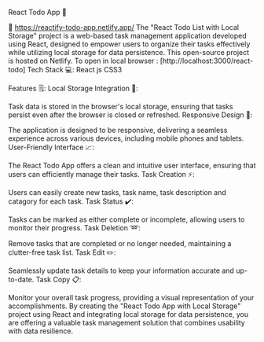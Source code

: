 React Todo App 📝

🔗 https://reactify-todo-app.netlify.app/
The "React Todo List with Local Storage" project is a web-based task management application developed using React, designed to empower users to organize their tasks effectively while utilizing local storage for data persistence. This open-source project is hosted on Netlify.
To open in local browser : [http://localhost:3000/react-todo]
Tech Stack 💻:
React js
CSS3

Features 🗒:
Local Storage Integration 🔧:

Task data is stored in the browser's local storage, ensuring that tasks persist even after the browser is closed or refreshed.
Responsive Design 📱:

The application is designed to be responsive, delivering a seamless experience across various devices, including mobile phones and tablets.
User-Friendly Interface 📈:

The React Todo App offers a clean and intuitive user interface, ensuring that users can efficiently manage their tasks.
Task Creation ⚡:

Users can easily create new tasks, task name, task description and catagory for each task.
Task Status ✔️:

Tasks can be marked as either complete or incomplete, allowing users to monitor their progress.
Task Deletion ➿:

Remove tasks that are completed or no longer needed, maintaining a clutter-free task list.
Task Edit ✏️:

Seamlessly update task details to keep your information accurate and up-to-date.
Task Copy 📋:

Monitor your overall task progress, providing a visual representation of your accomplishments.
By creating the "React Todo App with Local Storage" project using React and integrating local storage for data persistence, you are offering a valuable task management solution that combines usability with data resilience.
